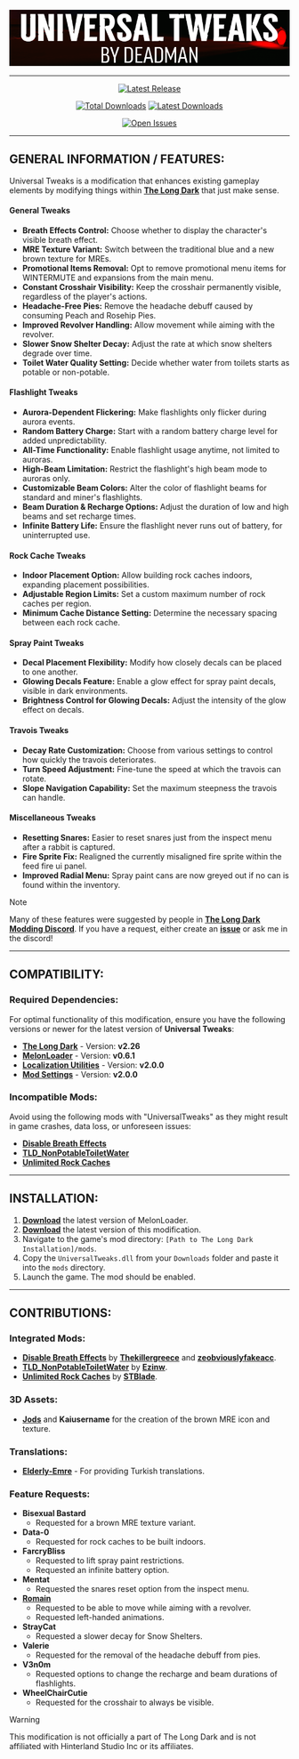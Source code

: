 <p align="center">
    <a href="#"><img src="https://raw.githubusercontent.com/Deaadman/UniversalTweaks/release/Images/MainHeading.png"></a>

---

<div align="center">

[![Latest Release](https://img.shields.io/github/v/release/Deaadman/UniversalTweaks?label=Latest%20Release&style=for-the-badge)](https://github.com/Deaadman/UniversalTweaks/releases/latest)

[![Total Downloads](https://img.shields.io/github/downloads/Deaadman/UniversalTweaks/total.svg?style=for-the-badge)](https://github.com/Deaadman/UniversalTweaks/releases)
[![Latest Downloads](https://img.shields.io/github/downloads/Deaadman/UniversalTweaks/latest/total.svg?style=for-the-badge)](https://github.com/Deaadman/UniversalTweaks/releases)

[![Open Issues](https://img.shields.io/github/issues/Deaadman/UniversalTweaks?style=for-the-badge)](https://github.com/Deaadman/UniversalTweaks/issues)

</div>

---

## GENERAL INFORMATION / FEATURES:

Universal Tweaks is a modification that enhances existing gameplay elements by modifying things within [**The Long Dark**](https://www.hinterlandgames.com/the-long-dark/) that just make sense.

#### General Tweaks
- **Breath Effects Control:** Choose whether to display the character's visible breath effect.
- **MRE Texture Variant:** Switch between the traditional blue and a new brown texture for MREs.
- **Promotional Items Removal:** Opt to remove promotional menu items for WINTERMUTE and expansions from the main menu.
- **Constant Crosshair Visibility:** Keep the crosshair permanently visible, regardless of the player's actions.
- **Headache-Free Pies:** Remove the headache debuff caused by consuming Peach and Rosehip Pies.
- **Improved Revolver Handling:** Allow movement while aiming with the revolver.
- **Slower Snow Shelter Decay:** Adjust the rate at which snow shelters degrade over time.
- **Toilet Water Quality Setting:** Decide whether water from toilets starts as potable or non-potable.

#### Flashlight Tweaks
- **Aurora-Dependent Flickering:** Make flashlights only flicker during aurora events.
- **Random Battery Charge:** Start with a random battery charge level for added unpredictability.
- **All-Time Functionality:** Enable flashlight usage anytime, not limited to auroras.
- **High-Beam Limitation:** Restrict the flashlight's high beam mode to auroras only.
- **Customizable Beam Colors:** Alter the color of flashlight beams for standard and miner's flashlights.
- **Beam Duration & Recharge Options:** Adjust the duration of low and high beams and set recharge times.
- **Infinite Battery Life:** Ensure the flashlight never runs out of battery, for uninterrupted use.

#### Rock Cache Tweaks
- **Indoor Placement Option:** Allow building rock caches indoors, expanding placement possibilities.
- **Adjustable Region Limits:** Set a custom maximum number of rock caches per region.
- **Minimum Cache Distance Setting:** Determine the necessary spacing between each rock cache.

#### Spray Paint Tweaks
- **Decal Placement Flexibility:** Modify how closely decals can be placed to one another.
- **Glowing Decals Feature:** Enable a glow effect for spray paint decals, visible in dark environments.
- **Brightness Control for Glowing Decals:** Adjust the intensity of the glow effect on decals.

#### Travois Tweaks
- **Decay Rate Customization:** Choose from various settings to control how quickly the travois deteriorates.
- **Turn Speed Adjustment:** Fine-tune the speed at which the travois can rotate.
- **Slope Navigation Capability:** Set the maximum steepness the travois can handle.

#### Miscellaneous Tweaks
- **Resetting Snares:** Easier to reset snares just from the inspect menu after a rabbit is captured.
- **Fire Sprite Fix:** Realigned the currently misaligned fire sprite within the feed fire ui panel.
- **Improved Radial Menu:** Spray paint cans are now greyed out if no can is found within the inventory.

> [!NOTE]
> Many of these features were suggested by people in [**The Long Dark Modding Discord**](https://discord.gg/2mnXAZfGXQ). If you have a request, either create an [**issue**](https://github.com/Deaadman/UniversalTweaks/issues) or ask me in the discord!

---

## COMPATIBILITY:

### Required Dependencies:
For optimal functionality of this modification, ensure you have the following versions or newer for the latest version of **Universal Tweaks**:

- [**The Long Dark**](https://store.steampowered.com/news/app/305620) - Version: **v2.26**  
- [**MelonLoader**](https://github.com/LavaGang/MelonLoader/releases) - Version: **v0.6.1**   
- [**Localization Utilities**](https://github.com/dommrogers/LocalizationUtilities/releases) - Version: **v2.0.0** 
- [**Mod Settings**](https://github.com/DigitalzombieTLD/ModSettings) - Version: **v2.0.0** 

### Incompatible Mods:

Avoid using the following mods with "UniversalTweaks" as they might result in game crashes, data loss, or unforeseen issues:

- [**Disable Breath Effects**](https://github.com/Thekillergreece/DisableBreathEffect)
- [**TLD_NonPotableToiletWater**](https://github.com/Ezinw/TLD_NonPotableToiletWater)
- [**Unlimited Rock Caches**](https://github.com/dommrogers/UnlimitedRockCaches) 

---

## INSTALLATION:

1. [**Download**](https://github.com/LavaGang/MelonLoader/releases/latest/download/MelonLoader.Installer.exe) the latest version of MelonLoader.
2. [**Download**](https://github.com/Deaadman/UniversalTweaks/releases/latest/download/UniversalTweaks.dll) the latest version of this modification.
3. Navigate to the game's mod directory: `[Path to The Long Dark Installation]/mods`.
4. Copy the `UniversalTweaks.dll` from your `Downloads` folder and paste it into the `mods` directory.
5. Launch the game. The mod should be enabled.

---

## **CONTRIBUTIONS**:

### **Integrated Mods**:
- **[Disable Breath Effects](https://github.com/Thekillergreece/DisableBreathEffect)** by [**Thekillergreece**](https://github.com/Thekillergreece) and [**zeobviouslyfakeacc**](https://github.com/zeobviouslyfakeacc).
- **[TLD_NonPotableToiletWater](https://github.com/Ezinw/TLD_NonPotableToiletWater)** by [**Ezinw**](https://github.com/Ezinw).
- **[Unlimited Rock Caches](https://github.com/dommrogers/UnlimitedRockCaches)** by [**STBlade**](https://github.com/dommrogers).

### **3D Assets**:
- [**Jods**](https://github.com/Jods-Its) and **Kaiusername** for the creation of the brown MRE icon and texture.

### Translations:
- [**Elderly-Emre**](https://github.com/Elderly-Emre) - For providing Turkish translations.

### **Feature Requests**:
- **Bisexual Bastard** 
    - Requested for a brown MRE texture variant.
- **Data-0**
    - Requested for rock caches to be built indoors.
- **FarcryBliss** 
    - Requested to lift spray paint restrictions.
    - Requested an infinite battery option.
- **Mentat** 
    - Requested the snares reset option from the inspect menu.
- [**Romain**](https://github.com/RomainDeschampsFR) 
    - Requested to be able to move while aiming with a revolver.
    - Requested left-handed animations.
- **StrayCat** 
    - Requested a slower decay for Snow Shelters.
- **Valerie** 
    - Requested for the removal of the headache debuff from pies.
- **V3n0m**
    - Requested options to change the recharge and beam durations of flashlights.
- **WheelChairCutie** 
    - Requested for the crosshair to always be visible.

> [!WARNING]
> This modification is not officially a part of The Long Dark and is not affiliated with Hinterland Studio Inc or its affiliates.